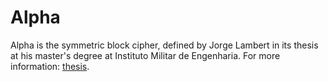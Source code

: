 Alpha
=====

Alpha is the symmetric block cipher, defined by Jorge Lambert in its thesis at his master's degree at Instituto Militar de Engenharia. For more information: [thesis](http://www.comp.ime.eb.br/dissertacoes/2004-Jorge_Lambert.pdf).


